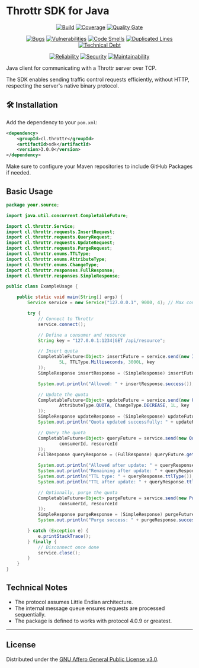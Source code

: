 # Throttr SDK for Java

<p align="center">
<a href="https://github.com/throttr/java/actions/workflows/build.yml"><img src="https://github.com/throttr/throttr/actions/workflows/build.yml/badge.svg" alt="Build"></a>
<a href="https://codecov.io/gh/throttr/java"><img src="https://codecov.io/gh/throttr/java/graph/badge.svg?token=java" alt="Coverage"></a>
<a href="https://sonarcloud.io/project/overview?id=throttr_java"><img src="https://sonarcloud.io/api/project_badges/measure?project=throttr_java&metric=alert_status" alt="Quality Gate"></a>
</p>

<p align="center">
<a href="https://sonarcloud.io/project/overview?id=throttr_java"><img src="https://sonarcloud.io/api/project_badges/measure?project=throttr_java&metric=bugs" alt="Bugs"></a>
<a href="https://sonarcloud.io/project/overview?id=throttr_java"><img src="https://sonarcloud.io/api/project_badges/measure?project=throttr_java&metric=vulnerabilities" alt="Vulnerabilities"></a>
<a href="https://sonarcloud.io/project/overview?id=throttr_java"><img src="https://sonarcloud.io/api/project_badges/measure?project=throttr_java&metric=code_smells" alt="Code Smells"></a>
<a href="https://sonarcloud.io/project/overview?id=throttr_java"><img src="https://sonarcloud.io/api/project_badges/measure?project=throttr_java&metric=duplicated_lines_density" alt="Duplicated Lines"></a>
<a href="https://sonarcloud.io/project/overview?id=throttr_java"><img src="https://sonarcloud.io/api/project_badges/measure?project=throttr_java&metric=sqale_index" alt="Technical Debt"></a>
</p>

<p align="center">
<a href="https://sonarcloud.io/project/overview?id=throttr_java"><img src="https://sonarcloud.io/api/project_badges/measure?project=throttr_java&metric=reliability_rating" alt="Reliability"></a>
<a href="https://sonarcloud.io/project/overview?id=throttr_java"><img src="https://sonarcloud.io/api/project_badges/measure?project=throttr_java&metric=security_rating" alt="Security"></a>
<a href="https://sonarcloud.io/project/overview?id=throttr_java"><img src="https://sonarcloud.io/api/project_badges/measure?project=throttr_throttr&metric=sqale_rating" alt="Maintainability"></a>
</p>

Java client for communicating with a Throttr server over TCP.

The SDK enables sending traffic control requests efficiently, without HTTP, respecting the server's native binary protocol.

## 🛠️ Installation

Add the dependency to your `pom.xml`:

```xml
<dependency>
    <groupId>cl.throttr</groupId>
    <artifactId>sdk</artifactId>
    <version>3.0.0</version>
</dependency>
```

Make sure to configure your Maven repositories to include GitHub Packages if needed.

## Basic Usage

```java
package your.source;

import java.util.concurrent.CompletableFuture;

import cl.throttr.Service;
import cl.throttr.requests.InsertRequest;
import cl.throttr.requests.QueryRequest;
import cl.throttr.requests.UpdateRequest;
import cl.throttr.requests.PurgeRequest;
import cl.throttr.enums.TTLType;
import cl.throttr.enums.AttributeType;
import cl.throttr.enums.ChangeType;
import cl.throttr.responses.FullResponse;
import cl.throttr.responses.SimpleResponse;

public class ExampleUsage {

    public static void main(String[] args) {
        Service service = new Service("127.0.0.1", 9000, 4); // Max connections = 4

        try {
            // Connect to Throttr
            service.connect();

            // Define a consumer and resource
            String key = "127.0.0.1:1234|GET /api/resource";

            // Insert quota
            CompletableFuture<Object> insertFuture = service.send(new InsertRequest(
                    5L, TTLType.Milliseconds, 3000L, key
            ));
            SimpleResponse insertResponse = (SimpleResponse) insertFuture.get();

            System.out.println("Allowed: " + insertResponse.success());

            // Update the quota
            CompletableFuture<Object> updateFuture = service.send(new UpdateRequest(
                    AttributeType.QUOTA, ChangeType.DECREASE, 1L, key
            ));
            SimpleResponse updateResponse = (SimpleResponse) updateFuture.get();
            System.out.println("Quota updated successfully: " + updateResponse.success());

            // Query the quota
            CompletableFuture<Object> queryFuture = service.send(new QueryRequest(
                    consumerId, resourceId
            ));
            FullResponse queryResponse = (FullResponse) queryFuture.get();

            System.out.println("Allowed after update: " + queryResponse.success());
            System.out.println("Remaining after update: " + queryResponse.quota());
            System.out.println("TTL type: " + queryResponse.ttlType());
            System.out.println("TTL after update: " + queryResponse.ttl());

            // Optionally, purge the quota
            CompletableFuture<Object> purgeFuture = service.send(new PurgeRequest(
                    consumerId, resourceId
            ));
            SimpleResponse purgeResponse = (SimpleResponse) purgeFuture.get();
            System.out.println("Purge success: " + purgeResponse.success());

        } catch (Exception e) {
            e.printStackTrace();
        } finally {
            // Disconnect once done
            service.close();
        }
    }
}
```



## Technical Notes

- The protocol assumes Little Endian architecture.
- The internal message queue ensures requests are processed sequentially.
- The package is defined to works with protocol 4.0.9 or greatest.

---

## License

Distributed under the [GNU Affero General Public License v3.0](./LICENSE).
